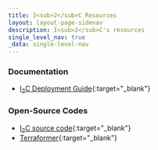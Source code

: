 ```yaml
---
title: I<sub>2</sub>C Resources
layout: layout-page-sidenav
description: I<sub>2</sub>C's resources
single_level_nav: true
_data: single-level-nav
---
```


### Documentation
- [I<sub>2</sub>C Deployment Guide](https://docs.developer.tech.gov.sg/docs/infra-to-code-i2c-deployment-guide/#/){:target="_blank"}

### Open-Source Codes
- [I<sub>2</sub>C source code](/assets/files/crts-deployment-source-codes.zip){:target="_blank"}
- [Terraformer](https://github.com/GoogleCloudPlatform/terraformer){:target="_blank"} 

